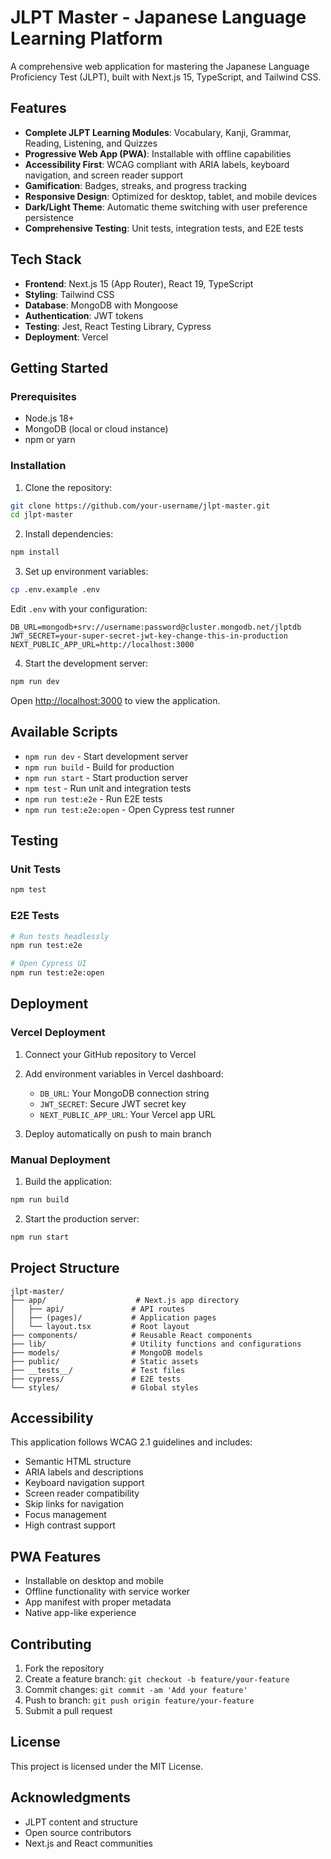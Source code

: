 # JLPT Master - Japanese Language Learning Platform

A comprehensive web application for mastering the Japanese Language Proficiency Test (JLPT), built with Next.js 15, TypeScript, and Tailwind CSS.

## Features

- **Complete JLPT Learning Modules**: Vocabulary, Kanji, Grammar, Reading, Listening, and Quizzes
- **Progressive Web App (PWA)**: Installable with offline capabilities
- **Accessibility First**: WCAG compliant with ARIA labels, keyboard navigation, and screen reader support
- **Gamification**: Badges, streaks, and progress tracking
- **Responsive Design**: Optimized for desktop, tablet, and mobile devices
- **Dark/Light Theme**: Automatic theme switching with user preference persistence
- **Comprehensive Testing**: Unit tests, integration tests, and E2E tests

## Tech Stack

- **Frontend**: Next.js 15 (App Router), React 19, TypeScript
- **Styling**: Tailwind CSS
- **Database**: MongoDB with Mongoose
- **Authentication**: JWT tokens
- **Testing**: Jest, React Testing Library, Cypress
- **Deployment**: Vercel

## Getting Started

### Prerequisites

- Node.js 18+
- MongoDB (local or cloud instance)
- npm or yarn

### Installation

1. Clone the repository:
```bash
git clone https://github.com/your-username/jlpt-master.git
cd jlpt-master
```

2. Install dependencies:
```bash
npm install
```

3. Set up environment variables:
```bash
cp .env.example .env
```

Edit `.env` with your configuration:
```env
DB_URL=mongodb+srv://username:password@cluster.mongodb.net/jlptdb
JWT_SECRET=your-super-secret-jwt-key-change-this-in-production
NEXT_PUBLIC_APP_URL=http://localhost:3000
```

4. Start the development server:
```bash
npm run dev
```

Open [http://localhost:3000](http://localhost:3000) to view the application.

## Available Scripts

- `npm run dev` - Start development server
- `npm run build` - Build for production
- `npm run start` - Start production server
- `npm test` - Run unit and integration tests
- `npm run test:e2e` - Run E2E tests
- `npm run test:e2e:open` - Open Cypress test runner

## Testing

### Unit Tests
```bash
npm test
```

### E2E Tests
```bash
# Run tests headlessly
npm run test:e2e

# Open Cypress UI
npm run test:e2e:open
```

## Deployment

### Vercel Deployment

1. Connect your GitHub repository to Vercel
2. Add environment variables in Vercel dashboard:
   - `DB_URL`: Your MongoDB connection string
   - `JWT_SECRET`: Secure JWT secret key
   - `NEXT_PUBLIC_APP_URL`: Your Vercel app URL

3. Deploy automatically on push to main branch

### Manual Deployment

1. Build the application:
```bash
npm run build
```

2. Start the production server:
```bash
npm run start
```

## Project Structure

```
jlpt-master/
├── app/                    # Next.js app directory
│   ├── api/               # API routes
│   ├── (pages)/           # Application pages
│   └── layout.tsx         # Root layout
├── components/            # Reusable React components
├── lib/                   # Utility functions and configurations
├── models/                # MongoDB models
├── public/                # Static assets
├── __tests__/             # Test files
├── cypress/               # E2E tests
└── styles/                # Global styles
```

## Accessibility

This application follows WCAG 2.1 guidelines and includes:
- Semantic HTML structure
- ARIA labels and descriptions
- Keyboard navigation support
- Screen reader compatibility
- Skip links for navigation
- Focus management
- High contrast support

## PWA Features

- Installable on desktop and mobile
- Offline functionality with service worker
- App manifest with proper metadata
- Native app-like experience

## Contributing

1. Fork the repository
2. Create a feature branch: `git checkout -b feature/your-feature`
3. Commit changes: `git commit -am 'Add your feature'`
4. Push to branch: `git push origin feature/your-feature`
5. Submit a pull request

## License

This project is licensed under the MIT License.

## Acknowledgments

- JLPT content and structure
- Open source contributors
- Next.js and React communities
